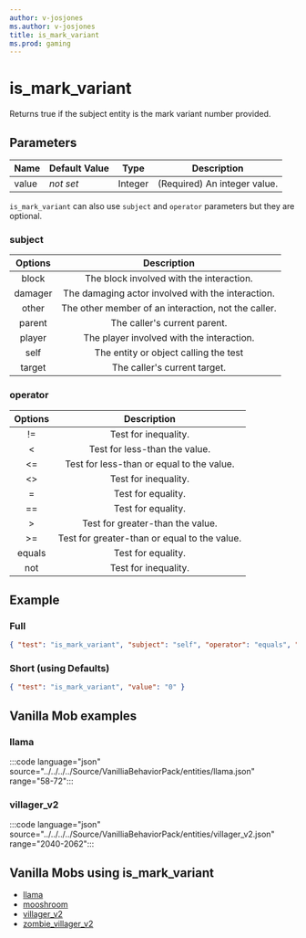 ```yaml
---
author: v-josjones
ms.author: v-josjones
title: is_mark_variant
ms.prod: gaming
---
```


# is_mark_variant

Returns true if the subject entity is the mark variant number provided.

## Parameters

|Name |Default Value  |Type  |Description  |
|---------|---------|---------|---------|
|value |*not set* |Integer |(Required) An integer value. |

`is_mark_variant` can also use `subject` and `operator` parameters but they are optional.

### subject

| Options| Description |
|:-----------:|:-----------:|
| block| The block involved with the interaction. |
| damager| The damaging actor involved with the interaction. |
| other| The other member of an interaction, not the caller. |
| parent| The caller's current parent. |
| player| The player involved with the interaction. |
| self| The entity or object calling the test |
| target| The caller's current target. |

### operator

| Options| Description |
|:-----------:|:-----------:|
| !=| Test for inequality. |
| <| Test for less-than the value. |
| <=| Test for less-than or equal to the value. |
| <>| Test for inequality. |
| =| Test for equality. |
| ==| Test for equality. |
| >| Test for greater-than the value. |
| >=| Test for greater-than or equal to the value. |
| equals| Test for equality. |
| not| Test for inequality. |

## Example

### Full

```json
{ "test": "is_mark_variant", "subject": "self", "operator": "equals", "value": "0" }
```

### Short (using Defaults)

```json
{ "test": "is_mark_variant", "value": "0" }
```

## Vanilla Mob examples

### llama

:::code language="json" source="../../../../Source/VanilliaBehaviorPack/entities/llama.json" range="58-72":::

### villager_v2

:::code language="json" source="../../../../Source/VanilliaBehaviorPack/entities/villager_v2.json" range="2040-2062":::

## Vanilla Mobs using is_mark_variant

- [llama](../../../../Source/VanillaBehaviorPack_Snippets/entities/llama.md)
- [mooshroom](../../../../Source/VanillaBehaviorPack_Snippets/entities/mooshroom.md)
- [villager_v2](../../../../Source/VanillaBehaviorPack_Snippets/entities/villager_v2.md)
- [zombie_villager_v2](../../../../Source/VanillaBehaviorPack_Snippets/entities/zombie_villager_v2.md)